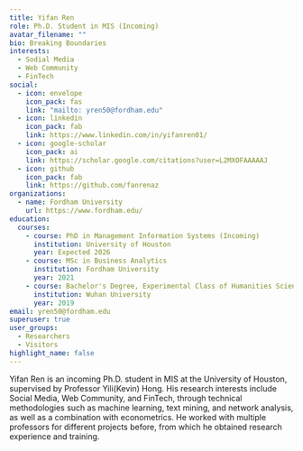 ```yaml
---
title: Yifan Ren
role: Ph.D. Student in MIS (Incoming)
avatar_filename: ""
bio: Breaking Boundaries
interests:
  - Sodial Media
  - Web Community
  - FinTech
social:
  - icon: envelope
    icon_pack: fas
    link: "mailto: yren50@fordham.edu"
  - icon: linkedin
    icon_pack: fab
    link: https://www.linkedin.com/in/yifanren01/
  - icon: google-scholar
    icon_pack: ai
    link: https://scholar.google.com/citations?user=L2MXOFAAAAAJ
  - icon: github
    icon_pack: fab
    link: https://github.com/fanrenaz
organizations:
  - name: Fordham University
    url: https://www.fordham.edu/
education:
  courses:
    - course: PhD in Management Information Systems (Incoming)
      institution: University of Houston
      year: Expected 2026
    - course: MSc in Business Analytics
      institution: Fordham University
      year: 2021
    - course: Bachelor's Degree, Experimental Class of Humanities Sciences
      institution: Wuhan University
      year: 2019
email: yren50@fordham.edu
superuser: true
user_groups:
  - Researchers
  - Visitors
highlight_name: false
---
```

Yifan Ren is an incoming Ph.D. student in MIS at the University of Houston, supervised by Professor Yili(Kevin) Hong. His research interests include Social Media, Web Community, and FinTech, through technical methodologies such as machine learning, text mining, and network analysis, as well as a combination with econometrics. He worked with multiple professors for different projects before, from which he obtained research experience and training.
